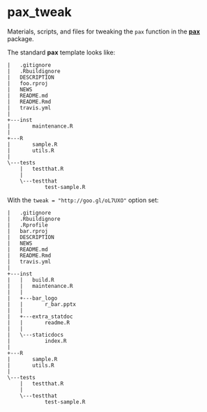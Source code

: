 # pax_tweak

Materials, scripts, and files for tweaking the `pax` function in the [**pax**](https://github.com/trinker/pax) package.

The standard **pax** template looks like:

```
|   .gitignore
|   .Rbuildignore
|   DESCRIPTION
|   foo.rproj
|   NEWS
|   README.md
|   README.Rmd
|   travis.yml
|   
+---inst
|       maintenance.R
|       
+---R
|       sample.R
|       utils.R
|       
\---tests
    |   testthat.R
    |   
    \---testthat
            test-sample.R
```

With the `tweak = "http://goo.gl/oL7UXO"` option set:

```
|   .gitignore
|   .Rbuildignore
|   .Rprofile
|   bar.rproj
|   DESCRIPTION
|   NEWS
|   README.md
|   README.Rmd
|   travis.yml
|   
+---inst
|   |   build.R
|   |   maintenance.R
|   |   
|   +---bar_logo
|   |       r_bar.pptx
|   |       
|   +---extra_statdoc
|   |       readme.R
|   |       
|   \---staticdocs
|           index.R
|           
+---R
|       sample.R
|       utils.R
|       
\---tests
    |   testthat.R
    |   
    \---testthat
            test-sample.R
```
